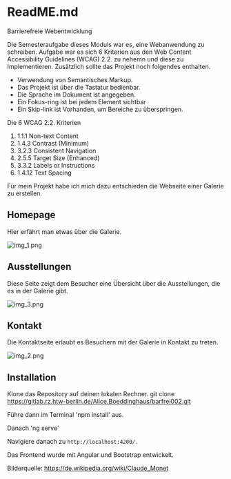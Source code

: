 # ReadME.md

Barrierefreie Webentwicklung

Die Semesteraufgabe dieses Moduls war es, eine Webanwendung zu schreiben.
Aufgabe war es sich 6 Kriterien aus den Web Content Accessibility Guidelines (WCAG) 2.2. zu nehemn und diese zu Implementieren. 
Zusätzlich sollte das Projekt noch folgendes enthalten.

- Verwendung von Semantisches  Markup.
- Das Projekt ist über die Tastatur bedienbar.
- Die Sprache im Dokument ist angegeben.
- Ein Fokus-ring ist bei jedem Element sichtbar 
- Ein Skip-link ist Vorhanden, um Bereiche zu überspringen.

Die 6 WCAG 2.2. Kriterien

1. 1.1.1 Non-text Content
2. 1.4.3 Contrast (Minimum)
3. 3.2.3 Consistent Navigation
4. 2.5.5 Target Size (Enhanced)
5. 3.3.2 Labels or Instructions
6. 1.4.12 Text Spacing

Für mein Projekt habe ich mich dazu entschieden die Webseite einer Galerie zu erstellen.

## Homepage 
Hier erfährt man etwas über die Galerie.


![img_1.png](img_1.png)

## Ausstellungen
Diese Seite zeigt dem Besucher eine Übersicht über die Ausstellungen, die es in der Galerie gibt.

![img_3.png](img_3.png)

## Kontakt
Die Kontaktseite erlaubt es Besuchern mit der Galerie in Kontakt zu treten. 


![img_2.png](img_2.png)





## Installation 

Klone das Repository auf deinen lokalen Rechner.
git clone https://gitlab.rz.htw-berlin.de/Alice.Boeddinghaus/barfrei002.git

Führe dann im Terminal 'npm install' aus.

Danach 'ng serve'

Navigiere danach zu `http://localhost:4200/`. 

Das Frontend wurde mit Angular und Bootstrap entwickelt.











Bilderquelle: https://de.wikipedia.org/wiki/Claude_Monet
